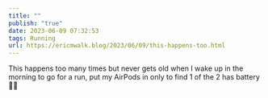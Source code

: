 ```yaml
---
title: ""
publish: "true"
date: 2023-06-09 07:32:53
tags: Running
url: https://ericmwalk.blog/2023/06/09/this-happens-too.html
---
```


This happens too many times but never gets old when I wake up in the morning to go for a run, put my AirPods in only to find 1 of the 2 has battery 🪫😖
